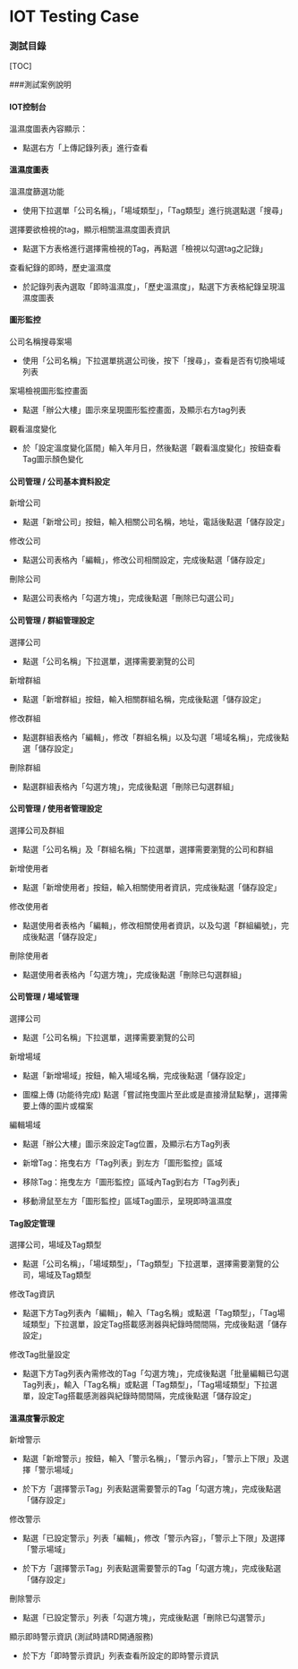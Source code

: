 IOT Testing Case
===================
### 測試目錄
[TOC]








###測試案例說明


#### <i class="icon-pencil"></i> IOT控制台
​溫濕度圖表內容顯示：

   - 點選右方「上傳記錄列表」進行查看
    
#### <i class="icon-pencil"></i> 溫濕度圖表

溫濕度篩選功能

   - 使用下拉選單「公司名稱」，「場域類型」，「Tag類型」進行挑選點選「搜尋」

選擇要欲檢視的tag，顯示相關溫濕度圖表資訊

   - 點選下方表格進行選擇需檢視的Tag，再點選「檢視以勾選tag之記錄」

查看紀錄的即時，歷史溫濕度

   - 於記錄列表內選取「即時溫濕度」，「歷史溫濕度」，點選下方表格紀錄呈現溫濕度圖表

#### <i class="icon-pencil"></i> 圖形監控

公司名稱搜尋案場

   - 使用「公司名稱」下拉選單挑選公司後，按下「搜尋」，查看是否有切換場域列表

案場檢視圖形監控畫面

   - 點選「辦公大樓」圖示來呈現圖形監控畫面，及顯示右方tag列表

觀看溫度變化

   - 於「設定溫度變化區間」輸入年月日，然後點選「觀看溫度變化」按鈕查看Tag圖示顏色變化

#### <i class="icon-pencil"></i> 公司管理 / 公司基本資料設定

新增公司

   - 點選「新增公司」按鈕，輸入相關公司名稱，地址，電話後點選「儲存設定」

修改公司

   - 點選公司表格內「編輯」，修改公司相關設定，完成後點選「儲存設定」

刪除公司

   - 點選公司表格內「勾選方塊」，完成後點選「刪除已勾選公司」


#### <i class="icon-pencil"></i> 公司管理 / 群組管理設定

選擇公司

   - 點選「公司名稱」下拉選單，選擇需要瀏覽的公司

新增群組

   - 點選「新增群組」按鈕，輸入相關群組名稱，完成後點選「儲存設定」

修改群組

   - 點選群組表格內「編輯」，修改「群組名稱」以及勾選「場域名稱」，完成後點選「儲存設定」

刪除群組

   - 點選群組表格內「勾選方塊」，完成後點選「刪除已勾選群組」


#### <i class="icon-pencil"></i> 公司管理 / 使用者管理設定

選擇公司及群組

   - 點選「公司名稱」及「群組名稱」下拉選單，選擇需要瀏覽的公司和群組

新增使用者

   - 點選「新增使用者」按鈕，輸入相關使用者資訊，完成後點選「儲存設定」

修改使用者

   - 點選使用者表格內「編輯」，修改相關使用者資訊，以及勾選「群組編號」，完成後點選「儲存設定」

刪除使用者
  
  - 點選使用者表格內「勾選方塊」，完成後點選「刪除已勾選群組」

#### <i class="icon-pencil"></i> 公司管理 / 場域管理

選擇公司

   - 點選「公司名稱」下拉選單，選擇需要瀏覽的公司

新增場域

- 點選「新增場域」按鈕，輸入場域名稱，完成後點選「儲存設定」

- 圖檔上傳 (功能待完成)
點選「嘗試拖曳圖片至此或是直接滑鼠點擊」，選擇需要上傳的圖片或檔案

編輯場域

- 點選「辦公大樓」圖示來設定Tag位置，及顯示右方Tag列表

- 新增Tag：拖曳右方「Tag列表」到左方「圖形監控」區域

- 移除Tag：拖曳左方「圖形監控」區域內Tag到右方「Tag列表」

- 移動滑鼠至左方「圖形監控」區域Tag圖示，呈現即時溫濕度

#### <i class="icon-pencil"></i> Tag設定管理

選擇公司，場域及Tag類型

 - 點選「公司名稱」，「場域類型」，「Tag類型」下拉選單，選擇需要瀏覽的公司，場域及Tag類型

修改Tag資訊

- 點選下方Tag列表內「編輯」，輸入「Tag名稱」或點選「Tag類型」，「Tag場域類型」下拉選單，設定Tag搭載感測器與紀錄時間間隔，完成後點選「儲存設定」

修改Tag批量設定

- 點選下方Tag列表內需修改的Tag「勾選方塊」，完成後點選「批量編輯已勾選Tag列表」，輸入「Tag名稱」或點選「Tag類型」，「Tag場域類型」下拉選單，設定Tag搭載感測器與紀錄時間間隔，完成後點選「儲存設定」


#### <i class="icon-pencil"></i> 溫濕度警示設定

新增警示

- 點選「新增警示」按鈕，輸入「警示名稱」，「警示內容」，「警示上下限」及選擇「警示場域」

- 於下方「選擇警示Tag」列表點選需要警示的Tag「勾選方塊」，完成後點選「儲存設定」

修改警示

- 點選「已設定警示」列表「編輯」，修改「警示內容」，「警示上下限」及選擇「警示場域」

- 於下方「選擇警示Tag」列表點選需要警示的Tag「勾選方塊」，完成後點選「儲存設定」

刪除警示
  
  - 點選「已設定警示」列表「勾選方塊」，完成後點選「刪除已勾選警示」

顯示即時警示資訊 (測試時請RD開通服務)

- 於下方「即時警示資訊」列表查看所設定的即時警示資訊





 












